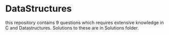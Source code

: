 # DataStructures

this repository contains 9 questions which requires extensive knowledge in C and Datastructures.
Solutions to these are in Solutions folder.
